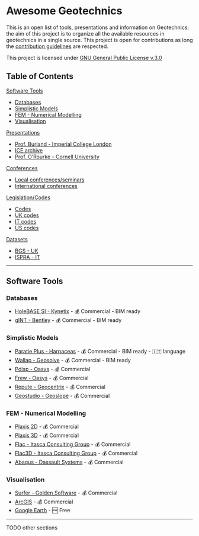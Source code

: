 # Awesome Geotechnics

This is an open list of tools, presentations and information on Geotechnics: the aim of this project is to organize all the available resources in geotechnics in a single source.
This project is open for contributions as long the [contribution guidelines](#contributions) are respected.

This project is licensed under [GNU General Public License v.3.0](../master/LICENSE.MD)

<a name="toc"></a>Table of Contents
---

[Software Tools](#software-tools)
* [Databases](#databases)
* [Simplistic Models](#simplistic-models)
* [FEM - Numerical Modelling](#fem)
* [Visualisation](#visualisation)

[Presentations](#presentations)
* [Prof. Burland - Imperial College London](#prof-burland)
* [ICE archive](#ice-archive)
* [Prof. O’Rourke - Cornell University](#prof-orourke)

[Conferences](#conferences)
* [Local conferences/seminars](#local-conferences)
* [International conferences](#int-conferences)

[Legislation/Codes](#codes)
* [Codes](#codes-uri)
* [UK codes](#uk-codes)
* [IT codes](#it-codes)
* [US codes](#us-codes)

[Datasets](#datasets)
* [BGS - UK](#uk-bgs)
* [ISPRA - IT](#it-ispra)

---

## <a name="software-tools"></a> Software Tools

### <a name="databases"></a> Databases

* [HoleBASE SI - Kynetix](https://www.keynetix.com/products/holebase/) - :moneybag: Commercial - BIM ready
* [gINT - Bentley](https://www.bentley.com/en/products/brands/gint) - :moneybag: Commercial - BIM ready

### <a name="simplistic-models"></a> Simplistic Models

* [Paratie Plus - Harpaceas](https://www.harpaceas.it/paratie-plus/) - :moneybag: Commercial - BIM ready - :it: language
* [Wallap - Geosolve](https://www.geoengineer.org/software/178-Wallap) - :moneybag: Commercial - BIM ready
* [Pdisp - Oasys](https://www.oasys-software.com/products/geotechnical/pdisp/) - :moneybag: Commercial
* [Frew - Oasys](https://www.oasys-software.com/products/geotechnical/frew/) - :moneybag: Commercial
* [Repute - Geocentrix](http://www.geocentrix.co.uk/repute/) - :moneybag: Commercial
* [Geostudio - Geoslope](https://www.geoslope.com/products/geostudio) - :moneybag: Commercial

### <a name="fem"></a> FEM - Numerical Modelling

* [Plaxis 2D](https://www.plaxis.com/product/plaxis-2d/) - :moneybag: Commercial
* [Plaxis 3D](https://www.plaxis.com/product/plaxis-3d/) - :moneybag: Commercial
* [Flac - Itasca Consulting Group](https://www.itascacg.com/software/flac) - :moneybag: Commercial
* [Flac3D - Itasca Consulting Group](https://www.itascacg.com/software/flac3d) - :moneybag: Commercial
* [Abaqus - Dassault Systems](https://www.3ds.com/products-services/simulia/products/abaqus/) - :moneybag: Commercial

### <a name="visualisation"></a> Visualisation

* [Surfer - Golden Software](http://www.goldensoftware.com/products/surfer) - :moneybag: Commercial
* [ArcGIS](https://www.arcgis.com/features/index.html) - :moneybag: Commercial
* [Google Earth](https://www.google.com/earth/) - :free: Free

---

TODO other sections
